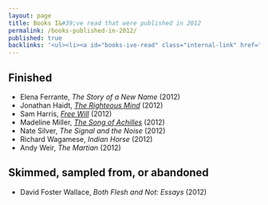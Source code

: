 ```yaml
---
layout: page
title: Books I&#39;ve read that were published in 2012
permalink: /books-published-in-2012/
published: true
backlinks: '<ul><li><a id="books-ive-read" class="internal-link" href="/books-ive-read/">Books I&#39;ve read</a></li></ul>'
---
```




## Finished 
* Elena Ferrante, _The Story of a New Name_ (2012) 
* Jonathan Haidt, _<a id="haidt-righteous-mind" class="internal-link" href="/haidt-righteous-mind/">The Righteous Mind</a>_ (2012) 
* Sam Harris, _<a id="harris-free-will" class="internal-link" href="/harris-free-will/">Free Will</a>_ (2012) 
* Madeline Miller, _<a id="miller-song-of-achilles" class="internal-link" href="/miller-song-of-achilles/">The Song of Achilles</a>_ (2012) 
* Nate Silver, _The Signal and the Noise_ (2012) 
* Richard Wagamese, _Indian Horse_ (2012) 
* Andy Weir, _The Martian_ (2012) 


## Skimmed, sampled from, or abandoned 
* David Foster Wallace, _Both Flesh and Not: Essays_ (2012) 
